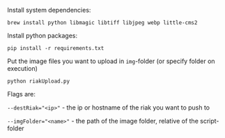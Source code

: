 Install system dependencies:

`brew install python libmagic libtiff libjpeg webp little-cms2`

Install python packages:

`pip install -r requirements.txt`

Put the image files you want to upload in `img`-folder (or specify folder on execution)

`python riakUpload.py`

Flags are:

  `--destRiak="<ip>"` - the ip or hostname of the riak you want to push to

  `--imgFolder="<name>"` - the path of the image folder, relative of the script-folder
